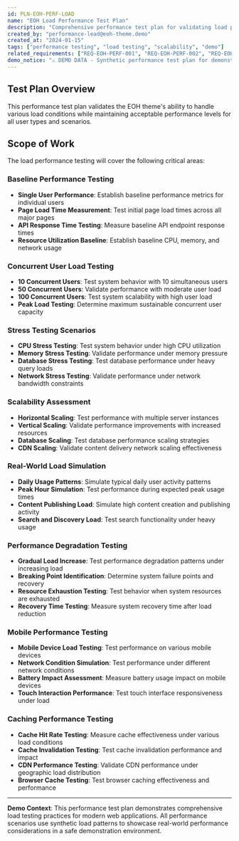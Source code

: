 ```yaml
---
id: PLN-EOH-PERF-LOAD
name: "EOH Load Performance Test Plan"
description: "Comprehensive performance test plan for validating load performance within the Expectations-Outcomes-Hub (EOH) theme, including stress testing, scalability assessment, and performance optimization validation."
created_by: "performance-lead@eoh-theme.demo"
created_at: "2024-01-15"
tags: ["performance testing", "load testing", "scalability", "demo"]
related_requirements: ["REQ-EOH-PERF-001", "REQ-EOH-PERF-002", "REQ-EOH-PERF-003"]
demo_notice: "⚠️ DEMO DATA - Synthetic performance test plan for demonstration purposes"
---
```


## Test Plan Overview

This performance test plan validates the EOH theme's ability to handle various load conditions while maintaining acceptable performance levels for all user types and scenarios.

## Scope of Work

The load performance testing will cover the following critical areas:

### Baseline Performance Testing

- **Single User Performance**: Establish baseline performance metrics for individual users
- **Page Load Time Measurement**: Test initial page load times across all major pages
- **API Response Time Testing**: Measure baseline API endpoint response times
- **Resource Utilization Baseline**: Establish baseline CPU, memory, and network usage

### Concurrent User Load Testing

- **10 Concurrent Users**: Test system behavior with 10 simultaneous users
- **50 Concurrent Users**: Validate performance with moderate user load
- **100 Concurrent Users**: Test system scalability with high user load
- **Peak Load Testing**: Determine maximum sustainable concurrent user capacity

### Stress Testing Scenarios

- **CPU Stress Testing**: Test system behavior under high CPU utilization
- **Memory Stress Testing**: Validate performance under memory pressure
- **Database Stress Testing**: Test database performance under heavy query loads
- **Network Stress Testing**: Validate performance under network bandwidth constraints

### Scalability Assessment

- **Horizontal Scaling**: Test performance with multiple server instances
- **Vertical Scaling**: Validate performance improvements with increased resources
- **Database Scaling**: Test database performance scaling strategies
- **CDN Scaling**: Validate content delivery network scaling effectiveness

### Real-World Load Simulation

- **Daily Usage Patterns**: Simulate typical daily user activity patterns
- **Peak Hour Simulation**: Test performance during expected peak usage times
- **Content Publishing Load**: Simulate high content creation and publishing activity
- **Search and Discovery Load**: Test search functionality under heavy usage

### Performance Degradation Testing

- **Gradual Load Increase**: Test performance degradation patterns under increasing load
- **Breaking Point Identification**: Determine system failure points and recovery
- **Resource Exhaustion Testing**: Test behavior when system resources are exhausted
- **Recovery Time Testing**: Measure system recovery time after load reduction

### Mobile Performance Testing

- **Mobile Device Load Testing**: Test performance on various mobile devices
- **Network Condition Simulation**: Test performance under different network conditions
- **Battery Impact Assessment**: Measure battery usage impact on mobile devices
- **Touch Interaction Performance**: Test touch interface responsiveness under load

### Caching Performance Testing

- **Cache Hit Rate Testing**: Measure cache effectiveness under various load conditions
- **Cache Invalidation Testing**: Test cache invalidation performance and impact
- **CDN Performance Testing**: Validate CDN performance under geographic load distribution
- **Browser Cache Testing**: Test browser caching effectiveness and performance

---
**Demo Context**: This performance test plan demonstrates comprehensive load testing practices for modern web applications. All performance scenarios use synthetic load patterns to showcase real-world performance considerations in a safe demonstration environment.
